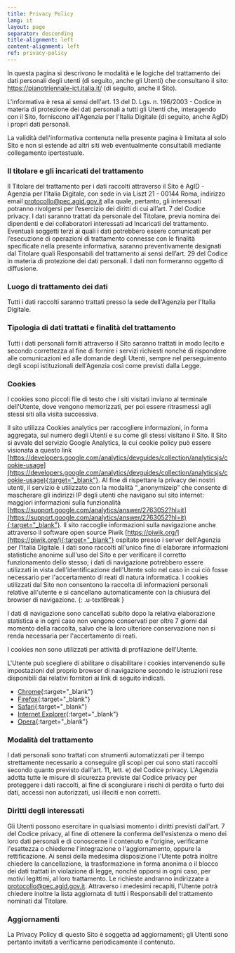 ```yaml
---
title: Privacy Policy
lang: it
layout: page
separator: descending
title-alignment: left
content-alignment: left
ref: privacy-policy
---
```

In questa pagina si descrivono le modalità e le logiche del trattamento dei dati personali degli utenti (di seguito, anche gli Utenti) che consultano il sito: https://pianotriennale-ict.italia.it/ (di seguito, anche il Sito).

L'informativa è resa ai sensi dell'art. 13 del D. Lgs. n. 196/2003 - Codice in materia di protezione dei dati personali a tutti gli Utenti che, interagendo con il Sito, forniscono all'Agenzia per l'Italia Digitale (di seguito, anche AgID) i propri dati personali.

La validità dell'informativa contenuta nella presente pagina è limitata al solo Sito e non si estende ad altri siti web eventualmente consultabili mediante collegamento ipertestuale.

### Il titolare e gli incaricati del trattamento
Il Titolare del trattamento per i dati raccolti attraverso il Sito è AgID - Agenzia per l’Italia Digitale, con sede in via Liszt 21 - 00144 Roma, indirizzo email [protocollo@pec.agid.gov.it](mailto:protocollo@pec.agid.gov.it) alla quale, pertanto, gli interessati potranno rivolgersi per l’esercizio dei diritti di cui all’art. 7 del Codice privacy.
I dati saranno trattati da personale del Titolare, previa nomina dei dipendenti e dei collaboratori interessati ad Incaricati del trattamento. Eventuali soggetti terzi ai quali i dati potrebbero essere comunicati per l’esecuzione di operazioni di trattamento connesse con le finalità specificate nella presente informativa, saranno preventivamente designati dal Titolare quali Responsabili del trattamento ai sensi dell’art. 29 del Codice in materia di protezione dei dati personali. I dati non formeranno oggetto di diffusione.

### Luogo di trattamento dei dati
Tutti i dati raccolti saranno trattati presso la sede dell'Agenzia per l'Italia Digitale.

### Tipologia di dati trattati e finalità del trattamento
Tutti i dati personali forniti attraverso il Sito saranno trattati in modo lecito e secondo correttezza al fine di fornire i servizi richiesti nonché di rispondere alle comunicazioni ed alle domande degli Utenti, sempre nel perseguimento degli scopi istituzionali dell'Agenzia così come previsti dalla Legge.

### Cookies
I cookies sono piccoli file di testo che i siti visitati inviano al terminale dell'Utente, dove vengono memorizzati, per poi essere ritrasmessi agli stessi siti alla visita successiva.

Il sito utilizza Cookies analytics per raccogliere informazioni, in forma aggregata, sul numero degli Utenti e su come gli stessi visitano il Sito. Il Sito si avvale del servizio Google Analytics, la cui cookie policy può essere visionata a questo link [https://developers.google.com/analytics/devguides/collection/analyticsjs/cookie-usage](https://developers.google.com/analytics/devguides/collection/analyticsjs/cookie-usage){:target="_blank"}. Al fine di rispettare la privacy dei nostri utenti, il servizio è utilizzato con la modalità “_anonymizeip” che consente di mascherare gli indirizzi IP degli utenti che navigano sul sito internet: maggiori informazioni sulla funzionalità [https://support.google.com/analytics/answer/2763052?hl=it](https://support.google.com/analytics/answer/2763052?hl=it){:target="_blank"}. Il sito raccoglie informazioni sulla navigazione anche attraverso il software open source Piwik [https://piwik.org/](https://piwik.org/){:target="_blank"} ospitato presso i server dell'Agenzia per l'Italia Digitale. I dati sono raccolti all'unico fine di elaborare informazioni statistiche anonime sull'uso del Sito e per verificare il corretto funzionamento dello stesso; i dati di navigazione potrebbero essere utilizzati in vista dell'identificazione dell'Utente solo nel caso in cui ciò fosse necessario per l'accertamento di reati di natura informatica. I cookies utilizzati dal Sito non consentono la raccolta di informazioni personali relative all'utente e si cancellano automaticamente con la chiusura del browser di navigazione.
{: .u-textBreak }

I dati di navigazione sono cancellati subito dopo la relativa elaborazione statistica e in ogni caso non vengono conservati per oltre 7 giorni dal momento della raccolta, salvo che la loro ulteriore conservazione non si renda necessaria per l'accertamento di reati.

I cookies non sono utilizzati per attività di profilazione dell'Utente.

L'Utente può scegliere di abilitare o disabilitare i cookies intervenendo sulle impostazioni del proprio browser di navigazione secondo le istruzioni rese disponibili dai relativi fornitori ai link di seguito indicati.
- [Chrome](https://support.google.com/chrome/answer/95647?co=GENIE.Platform%3DDesktop&hl=it){:target="_blank"}
- [Firefox](https://support.mozilla.org/it/kb/Attivare%20e%20disattivare%20i%20cookie){:target="_blank"}
- [Safari](https://support.apple.com/it-it/HT201265){:target="_blank"}
- [Internet Explorer](https://support.microsoft.com/it-it/help/17442/windows-internet-explorer-delete-manage-cookies){:target="_blank"}
- [Opera](http://help.opera.com/Windows/10.00/it/cookies.html){:target="_blank"}

### Modalità del trattamento
I dati personali sono trattati con strumenti automatizzati per il tempo strettamente necessario a conseguire gli scopi per cui sono stati raccolti secondo quanto previsto dall'art. 11, lett. e) del Codice privacy. L'Agenzia adotta tutte le misure di sicurezza previste dal Codice privacy per proteggere i dati raccolti, al fine di scongiurare i rischi di perdita o furto dei dati, accessi non autorizzati, usi illeciti e non corretti.

### Diritti degli interessati
Gli Utenti possono esercitare in qualsiasi momento i diritti previsti dall'art. 7 del Codice privacy, al fine di ottenere la conferma dell'esistenza o meno dei loro dati personali e di conoscerne il contenuto e l'origine, verificarne l'esattezza o chiederne l'integrazione o l'aggiornamento, oppure la rettificazione. Ai sensi della medesima disposizione l'Utente potrà inoltre chiedere la cancellazione, la trasformazione in forma anonima o il blocco dei dati trattati in violazione di legge, nonché opporsi in ogni caso, per motivi legittimi, al loro trattamento. Le richieste andranno indirizzate a [protocollo@pec.agid.gov.it](mailto:protocollo@pec.agid.gov.it). Attraverso i medesimi recapiti, l'Utente potrà chiedere inoltre la lista aggiornata di tutti i Responsabili del trattamento nominati dal Titolare.

### Aggiornamenti
La Privacy Policy di questo Sito è soggetta ad aggiornamenti; gli Utenti sono pertanto invitati a verificarne periodicamente il contenuto.

